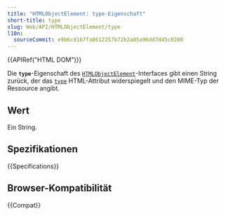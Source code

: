 ```yaml
---
title: "HTMLObjectElement: type-Eigenschaft"
short-title: type
slug: Web/API/HTMLObjectElement/type
l10n:
  sourceCommit: e9b6cd1b7fa8612257b72b2a85a96dd7d45c0200
---
```


{{APIRef("HTML DOM")}}

Die **`type`**-Eigenschaft des
[`HTMLObjectElement`](/de/docs/Web/API/HTMLObjectElement)-Interfaces gibt einen String zurück, der das [`type`](/de/docs/Web/HTML/Reference/Elements/object#type) HTML-Attribut widerspiegelt und den MIME-Typ der Ressource angibt.

## Wert

Ein String.

## Spezifikationen

{{Specifications}}

## Browser-Kompatibilität

{{Compat}}
